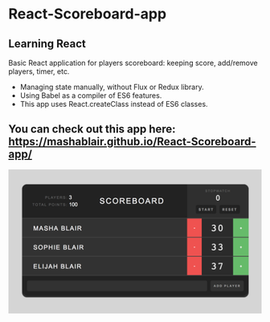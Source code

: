 # React-Scoreboard-app
## Learning React
Basic React application for players scoreboard: keeping score, add/remove players, timer, etc.
* Managing state manually, without Flux or Redux library. 
* Using Babel as a compiler of ES6 features. 
* This app uses React.createClass instead of ES6 classes.  

## You can check out this app here: https://mashablair.github.io/React-Scoreboard-app/


![alt text](https://github.com/mashablair/React-Scoreboard-app/blob/master/scoreboard-app-img.png)
